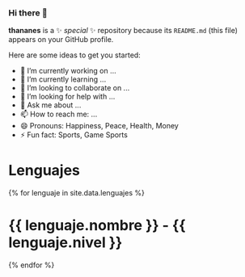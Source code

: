 
### Hi there 👋

**thananes** is a ✨ _special_ ✨ repository because its `README.md` (this file) appears on your GitHub profile.

Here are some ideas to get you started:

- 🔭 I’m currently working on ...
- 🌱 I’m currently learning ...
- 👯 I’m looking to collaborate on ...
- 🤔 I’m looking for help with ...
- 💬 Ask me about ...
- 📫 How to reach me: ...
- 😄 Pronouns: Happiness, Peace, Health, Money
- ⚡ Fun fact: Sports, Game Sports

# Lenguajes

{% for lenguaje in site.data.lenguajes %}
  # {{ lenguaje.nombre }} - {{ lenguaje.nivel }}
{% endfor %}
